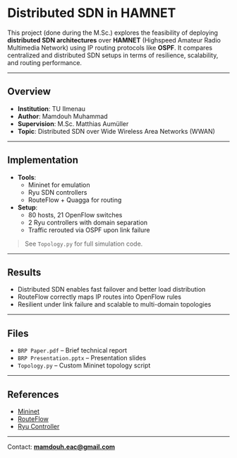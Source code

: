 #  Distributed SDN in HAMNET

This project (done during the M.Sc.) explores the feasibility of deploying **distributed SDN architectures** over **HAMNET** (Highspeed Amateur Radio Multimedia Network) using IP routing protocols like **OSPF**. It compares centralized and distributed SDN setups in terms of resilience, scalability, and routing performance.

---

##  Overview

- **Institution**: TU Ilmenau  
- **Author**: Mamdouh Muhammad  
- **Supervision**: M.Sc. Matthias Aumüller  
- **Topic**: Distributed SDN over Wide Wireless Area Networks (WWAN)

---

##  Implementation

- **Tools**:  
  - Mininet for emulation  
  - Ryu SDN controllers  
  - RouteFlow + Quagga for routing  
- **Setup**:  
  - 80 hosts, 21 OpenFlow switches  
  - 2 Ryu controllers with domain separation  
  - Traffic rerouted via OSPF upon link failure  

> See `Topology.py` for full simulation code.

---

##  Results

- Distributed SDN enables fast failover and better load distribution  
- RouteFlow correctly maps IP routes into OpenFlow rules  
- Resilient under link failure and scalable to multi-domain topologies

---

##  Files

- `BRP Paper.pdf` – Brief technical report  
- `BRP Presentation.pptx` – Presentation slides  
- `Topology.py` – Custom Mininet topology script

---

##  References

- [Mininet](http://mininet.org/)  
- [RouteFlow](https://routeflow.github.io/RouteFlow/)  
- [Ryu Controller](https://osrg.github.io/ryu/)

---

Contact: **mamdouh.eac@gmail.com**
